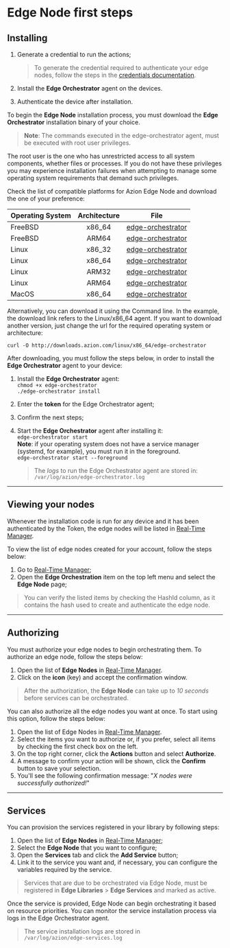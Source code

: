 # Edge Node first steps
## Installing

1. Generate a credential to run the actions;

   > To generate the credential required to authenticate your edge nodes, follow the steps in the [credentials documentation](/en/documentation/products/credentials/).
2. Install the **Edge Orchestrator** agent on the devices.
3. Authenticate the device after installation.

To begin the **Edge Node** installation process, you must download the **Edge Orchestrator** installation binary of your choice.

> **Note**: The commands executed in the edge-orchestrator agent, must be executed with root user privileges.

The root user is the one who has unrestricted access to all system components, whether files or processes. If you do not have these privileges you may experience installation failures when attempting to manage some operating system requirements that demand such privileges.

Check the list of compatible platforms for Azion Edge Node and download the one of your preference:

| Operating System | Architecture | File                                                         |
| :--------------- | :----------: | ------------------------------------------------------------ |
| FreeBSD          |    x86_64    | [edge-orchestrator](https://downloads.azion.com/freebsd/x86_64/edge-orchestrator) |
| FreeBSD          |    ARM64     | [edge-orchestrator](https://downloads.azion.com/freebsd/arm64/edge-orchestrator) |
| Linux            |    x86_32    | [edge-orchestrator](https://downloads.azion.com/linux/x86_32/edge-orchestrator) |
| Linux            |    x86_64    | [edge-orchestrator](https://downloads.azion.com/linux/x86_64/edge-orchestrator) |
| Linux            |    ARM32     | [edge-orchestrator](https://downloads.azion.com/linux/arm32/edge-orchestrator) |
| Linux            |    ARM64     | [edge-orchestrator](https://downloads.azion.com/linux/arm64/edge-orchestrator) |
| MacOS            |    x86_64    | [edge-orchestrator](https://downloads.azion.com/darwin/x86_64/edge-orchestrator) |

Alternatively, you can download it using the Command line. In the example, the download link refers to the Linux/x86_64 agent. If you want to download another version, just change the url for the required operating system or architecture:

`curl -O http://downloads.azion.com/linux/x86_64/edge-orchestrator`

After downloading, you must follow the steps below, in order to install the **Edge Orchestrator** agent to your device:

1. Install the **Edge Orchestrator** agent:<br />
   `chmod +x edge-orchestrator`<br />
   `./edge-orchestrator install`
2. Enter the **token** for the Edge Orchestrator agent;
3. Confirm the next steps;
4. Start the **Edge Orchestrator** agent after installing it:<br />
   `edge-orchestrator start`<br />
   **Note**: if your operating system does not have a service manager (systemd, for example), you must run it in the foreground.<br />
   `edge-orchestrator start --foreground`

   > The *logs* to run the Edge Orchestrator agent are stored in:  <br />`/var/log/azion/edge-orchestrator.log`

---

## Viewing your nodes

Whenever the installation code is run for any device and it has been authenticated by the Token, the edge nodes will be listed in [Real-Time Manager](https://manager.azion.com/).

To view the list of edge nodes created for your account, follow the steps below:

1. Go to [Real-Time Manager](https://manager.azion.com/);
2. Open the **Edge Orchestration** item on the top left menu and select the **Edge Node** page;

> You can verify the listed items by checking the HashId column, as it contains the hash used to create and authenticate the edge node.

---

## Authorizing 

You must authorize your edge nodes to begin orchestrating them. To authorize an edge node, follow the steps below:

1. Open the list of **Edge Nodes** in [Real-Time Manager](https://manager.azion.com/).
2. Click on the **icon** (key) and accept the confirmation window.

> After the authorization, the **Edge Node** can take up to *10 seconds* before services can be orchestrated.

You can also authorize all the edge nodes you want at once. To start using  this option, follow the steps below:

1. Open the list of Edge Nodes in [Real-Time Manager](https://manager.azion.com/).
2. Select the items you want to authorize or, if you prefer, select all items by checking the first check box on the left.
3. On the top right corner, click the **Actions** button and select **Authorize**.
4. A message to confirm your action will be shown, click the **Confirm** button to save your selection.
5. You'll see the following confirmation message: "*X nodes were successfully authorized!*"

---

## Services

You can provision the services registered in your library by following steps:

1. Open the list of **Edge Nodes** in [Real-Time Manager](https://manager.azion.com/);
2. Select the **Edge Node** that you want to configure;
3. Open the **Services** tab and click the **Add Service** button;
4. Link it to the service you want and, if necessary, you can configure the variables required by the service.

> Services that are due to be orchestrated via Edge Node, must be registered in **Edge Libraries** > **Edge Services** and marked as active.

Once the service is provided, Edge Node can begin orchestrating it based on resource priorities. You can monitor the service installation process via logs in the Edge Orchestrator agent.

> The service installation logs are stored in <br/>`/var/log/azion/edge-services.log`
